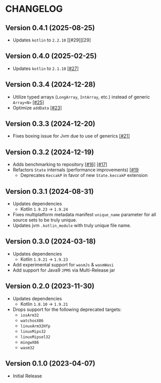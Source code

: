 # CHANGELOG

## Version 0.4.1 (2025-08-25)
 - Updates `kotlin` to `2.2.10` [[#29]][29]

## Version 0.4.0 (2025-02-25)
 - Updates `kotlin` to `2.1.10` [[#27]][27]

## Version 0.3.4 (2024-12-28)
 - Utilize typed arrays (`LongArray`, `IntArray`, etc.) instead of generic `Array<N>` [[#25]][25]
 - Optimize `addData` [[#23]][23]

## Version 0.3.3 (2024-12-20)
 - Fixes boxing issue for Jvm due to use of generics [[#21]][21]

## Version 0.3.2 (2024-12-19)
 - Adds benchmarking to repository [[#16]][16] [[#17]][17]
 - Refactors `State` internals (performance improvements) [[#19][19]
     - Deprecates `KeccakP` in favor of new `State.keccakP` extension

## Version 0.3.1 (2024-08-31)
 - Updates dependencies
     - Kotlin `1.9.23` -> `1.9.24`
 - Fixes multiplatform metadata manifest `unique_name` parameter for
   all source sets to be truly unique.
 - Updates jvm `.kotlin_module` with truly unique file name.

## Version 0.3.0 (2024-03-18)
 - Updates dependencies
     - Kotlin `1.9.21` -> `1.9.23`
 - Add experimental support for `wasmJs` & `wasmWasi`
 - Add support for Java9 `JPMS` via Multi-Release jar

## Version 0.2.0 (2023-11-30)
 - Updates dependencies
     - Kotlin `1.8.10` -> `1.9.21`
 - Drops support for the following deprecated targets:
     - `iosArm32`
     - `watchosX86`
     - `linuxArm32Hfp`
     - `linuxMips32`
     - `linuxMipsel32`
     - `mingwX86`
     - `wasm32`

## Version 0.1.0 (2023-04-07)
 - Initial Release

[16]: https://github.com/KotlinCrypto/sponges/pull/16
[17]: https://github.com/KotlinCrypto/sponges/pull/17
[19]: https://github.com/KotlinCrypto/sponges/pull/19
[21]: https://github.com/KotlinCrypto/sponges/pull/21
[23]: https://github.com/KotlinCrypto/sponges/pull/23
[25]: https://github.com/KotlinCrypto/sponges/pull/25
[27]: https://github.com/KotlinCrypto/sponges/pull/27
